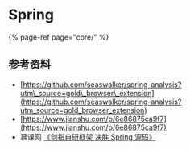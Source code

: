 # Spring

{% page-ref page="core/" %}



## 参考资料

* [https://github.com/seaswalker/spring-analysis?utm\_source=gold\_browser\_extension](https://github.com/seaswalker/spring-analysis?utm_source=gold_browser_extension)
* [https://www.jianshu.com/p/6e86875ca9f7](https://www.jianshu.com/p/6e86875ca9f7)
* 慕课网 [《剑指自研框架 决胜  Spring 源码》](https://coding.imooc.com/class/420.html)



